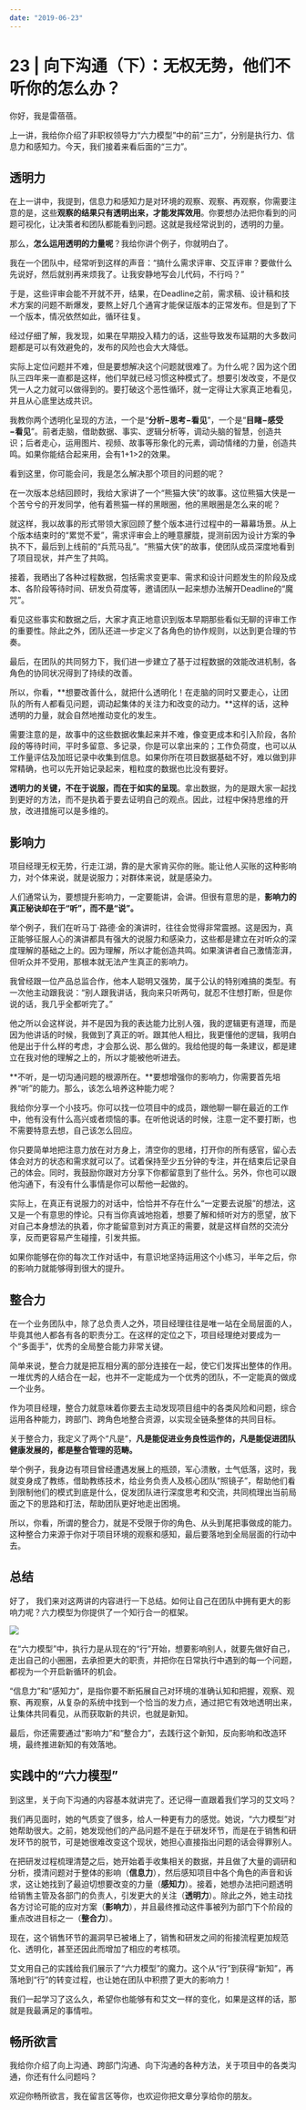 ```yaml
---
date: "2019-06-23"
---  
```

      
# 23 | 向下沟通（下）：无权无势，他们不听你的怎么办？
你好，我是雷蓓蓓。

上一讲，我给你介绍了非职权领导力“六力模型”中的前“三力”，分别是执行力、信息力和感知力。今天，我们接着来看后面的“三力”。

## **透明力**

在上一讲中，我提到，信息力和感知力是对环境的观察、观察、再观察，你需要注意的是，这些**观察的结果只有透明出来，才能发挥效用**。你要想办法把你看到的问题可视化，让决策者和团队都能看到问题。这就是我经常说到的，透明的力量。

那么，**怎么运用透明的力量呢**？我给你讲个例子，你就明白了。

我在一个团队中，经常听到这样的声音：“搞什么需求评审、交互评审？要做什么先说好，然后就别再来烦我了。让我安静地写会儿代码，不行吗？”

于是，这些评审会能不开就不开，结果，在Deadline之前，需求稿、设计稿和技术方案的问题不断爆发，要熬上好几个通宵才能保证版本的正常发布。但是到了下一个版本，情况依然如此，循环往复。

经过仔细了解，我发现，如果在早期投入精力的话，这些导致发布延期的大多数问题都是可以有效避免的，发布的风险也会大大降低。

实际上定位问题并不难，但是要想解决这个问题就很难了。为什么呢？因为这个团队三四年来一直都是这样，他们早就已经习惯这种模式了。想要引发改变，不是仅凭一人之力就可以做得到的。要打破这个恶性循环，就一定得让大家真正地看见，并且从心底里达成共识。

<!-- [[[read_end]]] -->

我教你两个透明化呈现的方法，一个是“**分析−思考−看见**”，一个是“**目睹−感受−看见**”。前者走脑，借助数据、事实、逻辑分析等，调动头脑的智慧，创造共识；后者走心，运用图片、视频、故事等形象化的元素，调动情绪的力量，创造共鸣。如果你能结合起来用，会有1+1>2的效果。

看到这里，你可能会问，我是怎么解决那个项目的问题的呢？

在一次版本总结回顾时，我给大家讲了一个“熊猫大侠”的故事。这位熊猫大侠是一个苦兮兮的开发同学，他有着熊猫一样的黑眼圈，他的黑眼圈是怎么来的呢？

就这样，我以故事的形式带领大家回顾了整个版本进行过程中的一幕幕场景。从上个版本结束时的“累觉不爱”，需求评审会上的睡意朦胧，提测前因为设计方案的争执不下，最后到上线前的“兵荒马乱”。“熊猫大侠”的故事，使团队成员深度地看到了项目现状，并产生了共鸣。

接着，我晒出了各种过程数据，包括需求变更率、需求和设计问题发生的阶段及成本、各阶段等待时间、研发负荷度等，邀请团队一起来想办法解开Deadline的“魔咒”。

看见这些事实和数据之后，大家才真正地意识到版本早期那些看似无聊的评审工作的重要性。除此之外，团队还进一步定义了各角色的协作规则，以达到更合理的节奏。

最后，在团队的共同努力下，我们进一步建立了基于过程数据的效能改进机制，各角色的协同状况得到了持续的改善。

所以，你看，**想要改善什么，就把什么透明化！在走脑的同时又要走心，让团队的所有人都看见问题，调动起集体的关注力和改变的动力。**这样的话，这种透明的力量，就会自然地推动变化的发生。

需要注意的是，故事中的这些数据收集起来并不难，像变更成本和引入阶段，各阶段的等待时间，平时多留意、多记录，你是可以拿出来的；工作负荷度，也可以从工作量评估及加班记录中收集到信息。如果你所在项目数据基础不好，难以做到非常精确，也可以先开始记录起来，粗粒度的数据也比没有要好。

**透明力的关键，不在于说服，而在于如实的呈现**。拿出数据，为的是跟大家一起找到更好的方法，而不是执着于要去证明自己的观点。因此，过程中保持思维的开放，改进措施可以是多维的。

## **影响力**

项目经理无权无势，行走江湖，靠的是大家肯买你的账。能让他人买账的这种影响力，对个体来说，就是说服力；对群体来说，就是感染力。

人们通常认为，要想提升影响力，一定要能讲，会讲。但很有意思的是，**影响力的真正秘诀却在于“听”，而不是“说”。**

举个例子，我们在听马丁·路德·金的演讲时，往往会觉得非常震撼。这是因为，真正能够征服人心的演讲都具有强大的说服力和感染力，这些都是建立在对听众的深度理解的基础之上的。因为理解，所以才能创造共鸣。如果演讲者自己激情澎湃，但听众并不受用，那根本就无法产生真正的影响力。

我曾经跟一位产品总监合作，他本人聪明又强势，属于公认的特别难搞的类型。有一次他主动跟我说：“别人跟我讲话，我向来只听两句，就忍不住想打断，但是你说的话，我几乎全都听完了。”

他之所以会这样说，并不是因为我的表达能力比别人强，我的逻辑更有道理，而是因为他讲话的时候，我做到了真正的听。跟其他人相比，我更懂他的逻辑，我明白他是出于什么样的考虑，才会那么说、那么做的。我给他提的每一条建议，都是建立在我对他的理解之上的，所以才能被他听进去。

**不听，是一切沟通问题的根源所在。**要想增强你的影响力，你需要首先培养“听”的能力。那么，该怎么培养这种能力呢？

我给你分享一个小技巧。你可以找一位项目中的成员，跟他聊一聊在最近的工作中，他有没有什么高兴或者烦恼的事。在听他说话的时候，注意一定不要打断，也不需要特意去想，自己该怎么回应。

你只要简单地把注意力放在对方身上，清空你的思绪，打开你的所有感官，留心去体会对方的状态和需求就可以了。试着保持至少五分钟的专注，并在结束后记录自己的体会。同时，我鼓励你跟对方分享下你都留意到了些什么。另外，你也可以跟他沟通下，有没有什么事情是你可以帮他一起做的。

实际上，在真正有说服力的对话中，恰恰并不存在什么“一定要去说服”的想法，这又是一个有意思的悖论。只有当你真诚地抱着，想要了解和倾听对方的愿望，放下对自己本身想法的执着，你才能留意到对方真正的需要，就是这样自然的交流分享，反而更容易产生碰撞，引发共振。

如果你能够在你的每次工作对话中，有意识地坚持运用这个小练习，半年之后，你的影响力就能够得到很大的提升。

## **整合力**

在一个业务团队中，除了总负责人之外，项目经理往往是唯一站在全局层面的人，毕竟其他人都各有各的职责分工。在这样的定位之下，项目经理绝对要成为一个“多面手”，优秀的全局整合能力非常关键。

简单来说，整合力就是把互相分离的部分连接在一起，使它们发挥出整体的作用。一堆优秀的人结合在一起，也并不一定能成为一个优秀的团队，不一定能真的做成一个业务。

作为项目经理，整合力就意味着你要去主动发现项目组中的各类风险和问题，综合运用各种能力，跨部门、跨角色地整合资源，以实现全链条整体的共同目标。

关于整合力，我定义了两个“凡是”，**凡是能促进业务良性运作的，凡是能促进团队健康发展的，都是整合管理的范畴。**

举个例子，我身边有项目曾经遭遇发展上的瓶颈，军心溃散，士气低落，这时，我就变身成了教练，借助教练技术，给业务负责人及核心团队“照镜子”，帮助他们看到限制他们的模式到底是什么，促发团队进行深度思考和交流，共同梳理出当前局面之下的思路和打法，帮助团队更好地走出困境。

所以，你看，所谓的整合力，就是不受限于你的角色、从头到尾把事做成的能力。这种整合力来源于你对于项目环境的观察和感知，最后要落地到全局层面的行动中去。

## 总结

好了， 我们来对这两讲的内容进行一下总结。如何让自己在团队中拥有更大的影响力呢？六力模型为你提供了一个知行合一的框架。

![](./httpsstatic001geekbangorgresourceimagede7ede0ddea3153f66a5a47e0298b478877e.png)

在“六力模型”中，执行力是从现在的“行”开始，想要影响别人，就要先做好自己，走出自己的小圈圈，去承担更大的职责，并把你在日常执行中遇到的每一个问题，都视为一个开启新循环的机会。

“信息力”和“感知力”，是指你要不断拓展自己对环境的准确认知和把握，观察、观察、再观察，从复杂的系统中找到一个恰当的发力点，通过把它有效地透明出来，让集体共同看见，从而获取新的共识，也就是新知。

最后，你还需要通过“影响力”和“整合力”，去践行这个新知，反向影响和改造环境，最终推进新知的有效落地。

## 实践中的“六力模型”

到这里，关于向下沟通的内容基本就讲完了。还记得一直跟着我们学习的艾文吗？

我们再见面时，她的气质变了很多，给人一种更有力的感觉。她说，“六力模型”对她帮助很大。之前，她发现他们的产品问题不是在于研发环节，而是在于销售和研发环节的脱节，可是她很难改变这个现状，她担心直接指出问题的话会得罪别人。

在把研发过程梳理清楚之后，她开始着手收集相关的数据，并且做了大量的调研和分析，摸清问题对于整体的影响（**信息力**），然后感知项目中各个角色的声音和诉求，这让她找到了最迫切想要改变的力量（**感知力**）。接着，她想办法把问题透明给销售主管及各部门的负责人，引发更大的关注（**透明力**）。除此之外，她主动找各方讨论可能的应对方案（**影响力**），并且最终推动这件事被列为部门下个阶段的重点改进目标之一（**整合力**）。

现在，这个销售环节的漏洞早已被堵上了，销售和研发之间的衔接流程更加规范化、透明化，甚至还因此而增加了相应的考核项。

艾文用自己的实践给我们展示了“六力模型”的魔力。这个从“行”到获得“新知”，再落地到“行”的转变过程，也让她在团队中积攒了更大的影响力！

我们一起学习了这么久，希望你也能够有和艾文一样的变化，如果是这样的话，那就是我最满足的事情啦。

## 畅所欲言

我给你介绍了向上沟通、跨部门沟通、向下沟通的各种方法，关于项目中的各类沟通，你还有什么问题吗？

欢迎你畅所欲言，我在留言区等你，也欢迎你把文章分享给你的朋友。